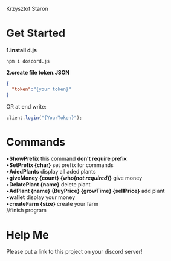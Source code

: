 Krzysztof Staroń


# Get Started
**1.install d.js**
```
npm i doscord.js
```
**2.create file token.JSON**
```JSON
{
  "token":"{your token}"
}
```
OR at end write:
```JavaScript
client.login("{YourToken}");
```

# Commands
•**ShowPrefix** this command **don't require prefix** <br>
•**SetPrefix {char}** set prefix for commands <br>
•**AdedPlants** display all aded plants <br>
•**giveMoney {count} {who(*not required*)}** give money <br>
•**DelatePlant {name}** delete plant <br>
•**AdPlant {name} {BuyPrice} {growTime} {sellPrice}** add plant <br>
•**wallet** display your money <br>
•**createFarm {size}** create your farm <br>
//finish program

# Help Me
Please put a link to this project on your discord server!
